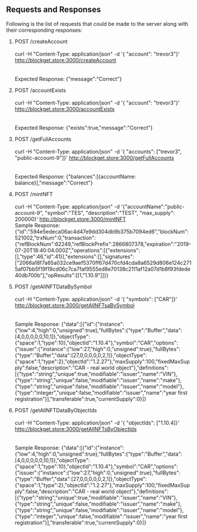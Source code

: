 ## Requests and Responses

Following is the list of requests that could be made to the server along with their corresponding responses:

1. POST /createAccount <br><br>
curl -H "Content-Type: application/json" -d '{ "account": "trevor3"}' http://blockget.store:3000/createAccount<br><br><br>
Expected Response: {"message":"Correct"}

2. POST /accountExists<br><br>
curl -H "Content-Type: application/json" -d '{ "account": "trevor3"}' http://blockget.store:3000/accountExists<br><br><br>
Expected Response: {"exists":true,"message":"Correct"}

3. POST /getFullAccounts<br><br>
curl -H "Content-Type: application/json" -d '{ "accounts": ["trevor3", "public-account-9"]}' http://blockget.store:3000/getFullAccounts<br><br><br>
Expected Response: {"balances":[{accountName: balance}],"message":"Correct"}

4. POST /mintNFT<br><br>
curl -H "Content-Type: application/json" -d '{"accountName":"public-account-9", "symbol":"TES", "description":"TEST", "max_supply": 200000}' http://blockget.store:3000/mintNFT<br>
Sample Response: 
{"id":"594e5edeca06ac4d47e9dd304db9b375b7094ed6","blockNum":521002,"trxNum":0,"transaction":{"refBlockNum":62249,"refBlockPrefix":2866807378,"expiration":"2019-07-20T18:40:04.000Z","operations":[{"extensions":[],"type":46,"id":41}],"extensions":[],"signatures":["2066a18f7a65a032ce9aef5370ff67d470cfd4cda8a6529d806e124c2715af07bb5f19f19cd06c7ca7faf9555ed8e70138c2111af12a07d1b8f93fdede40db700b"],"opResults":[[1,"1.10.9"]]}}

5. POST /getAllNFTDataBySymbol<br><br>
 curl -H "Content-Type: application/json" -d '{ "symbols": ["CAR"]}' http://blockget.store:3000/getAllNFTsaBySymbol<br><br><br>
 Sample Response:
 {"data":[{"id":{"instance":{"low":4,"high":0,"unsigned":true},"fullBytes":{"type":"Buffer","data":[4,0,0,0,0,0,10,1]},"objectType":{"space":1,"type":10},"objectId":"1.10.4"},"symbol":"CAR","options":{"issuer":{"instance":{"low":27,"high":0,"unsigned":true},"fullBytes":{"type":"Buffer","data":[27,0,0,0,0,0,2,1]},"objectType":{"space":1,"type":2},"objectId":"1.2.27"},"maxSupply":100,"fixedMaxSupply":false,"description":"CAR - real world object"},"definitions":[{"type":"string","unique":true,"modifiable":"issuer","name":"VIN"},{"type":"string","unique":false,"modifiable":"issuer","name":"make"},{"type":"string","unique":false,"modifiable":"issuer","name":"model"},{"type":"integer","unique":false,"modifiable":"issuer","name":"year first registration"}],"transferable":true,"currentSupply":0}]}

 6. POST /getAllNFTDataByObjectIds<br><br>
 curl -H "Content-Type: application/json" -d '{ "objectIds": ["1.10.4]}' http://blockget.store:3000/getAllNFTsByObjectIds<br><br><br>
 Sample Response:
 {"data":[{"id":{"instance":{"low":4,"high":0,"unsigned":true},"fullBytes":{"type":"Buffer","data":[4,0,0,0,0,0,10,1]},"objectType":{"space":1,"type":10},"objectId":"1.10.4"},"symbol":"CAR","options":{"issuer":{"instance":{"low":27,"high":0,"unsigned":true},"fullBytes":{"type":"Buffer","data":[27,0,0,0,0,0,2,1]},"objectType":{"space":1,"type":2},"objectId":"1.2.27"},"maxSupply":100,"fixedMaxSupply":false,"description":"CAR - real world object"},"definitions":[{"type":"string","unique":true,"modifiable":"issuer","name":"VIN"},{"type":"string","unique":false,"modifiable":"issuer","name":"make"},{"type":"string","unique":false,"modifiable":"issuer","name":"model"},{"type":"integer","unique":false,"modifiable":"issuer","name":"year first registration"}],"transferable":true,"currentSupply":0}]}
